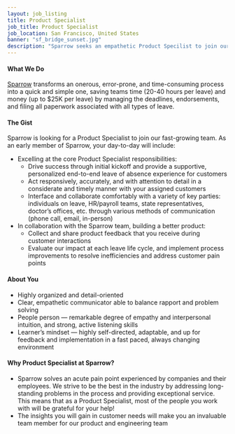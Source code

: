 ```yaml
---
layout: job_listing
title: Product Specialist
job_title: Product Specialist
job_location: San Francisco, United States
banner: "sf_bridge_sunset.jpg"
description: "Sparrow seeks an empathetic Product Specilist to join our fast-growing team."
---
```


#### What We Do

[Sparrow](https://trysparrow.com/careers) transforms an onerous, error-prone, and time-consuming process into a quick and simple one, saving teams time (20-40 hours per leave) and money (up to $25K per leave) by managing the deadlines, endorsements, and filing all paperwork associated with all types of leave.


#### The Gist

Sparrow is looking for a Product Specialist to join our fast-growing team. As an early member of Sparrow, your day-to-day will include:
 * Excelling at the core Product Specialist responsibilities: 
    * Drive success through initial kickoff and provide a supportive, personalized end-to-end leave of absence experience for customers
    * Act responsively, accurately, and with attention to detail in a considerate and timely manner with your assigned customers 
    * Interface and collaborate comfortably with a variety of key parties: individuals on leave, HR/payroll teams, state representatives, doctor’s offices, etc. through various methods of communication (phone call, email, in-person)
 * In collaboration with the Sparrow team, building a better product:
   * Collect and share product feedback that you receive during customer interactions 
   * Evaluate our impact at each leave life cycle, and implement process improvements to resolve inefficiencies and address customer pain points


#### About You

 * Highly organized and detail-oriented
 * Clear, empathetic communicator able to balance rapport and problem solving
 * People person — remarkable degree of empathy and interpersonal intuition, and strong, active listening skills
 * Learner’s mindset —  highly self-directed, adaptable, and up for feedback and implementation in a fast paced, always changing environment

#### Why Product Specialist at Sparrow?

 * Sparrow solves an acute pain point experienced by companies and their employees. We strive to be the best in the industry by addressing long-standing problems in the process and providing exceptional service. This means that as a Product Specialist, most of the people you work with will be grateful for your help!
 * The insights you will gain in customer needs will make you an invaluable team member for our product and engineering team

